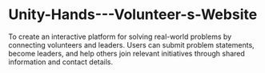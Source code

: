 # Unity-Hands---Volunteer-s-Website
To create an interactive platform for solving real-world problems by connecting volunteers and leaders. Users can submit problem statements, become leaders, and help others join relevant initiatives through shared information and contact details.

